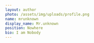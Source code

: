 ```yaml
---
layout: author
photo: /assets/img/uploads/profile.png
name: mrunknown
display_name: Mr.unknown
position: Nowhere
bio: I am Nobody
---
```

